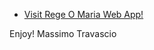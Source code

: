 - [Visit Rege O Maria Web App!](https://mtravascio.github.io/regeomaria-web-app/)

Enjoy!
Massimo Travascio
